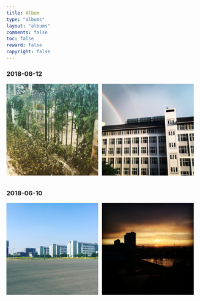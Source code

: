```yaml
---
title: Album
type: "albums"
layout: "albums"
comments: false
toc: false
reward: false
copyright: false
---
```


<style>.img{width:240px;display:inline-block;margin:0 10px 10px 0;}.img-last{width:240px;display:inline-block;margin:0 0 10px 0;}</style>
<script>function ready(fn){  if(document.addEventListener){document.addEventListener('DOMContentLoaded',function(){  document.removeEventListener('DOMContentLoaded',arguments.callee,false); fn();},false);}else if(document.attachEvent){document.attachEvent('onreadystatechange',function(){if(document.readyState=='complete'){document.detachEvent('onreadystatechange',arguments.callee);fn();}});}}; ready(function(){var img = document.getElementsByTagName("img");if(window.screen.width < 500){for(var i = 0 ; i < img.length;i++){var len = (window.screen.width-40) / 2;img[i].style.width = len.toString()+"px";}}}); </script>

### 2018-06-12

<img src="/albums/imgs/20180612-1.jpg" alt="The elves are coming at once" class="img" /><img src="/albums/imgs/20180612-2.jpg" alt="Double Rainbow" class="img-last" />

### 2018-06-10

<img src="/albums/imgs/20180610-1.jpg" alt="蓝天白云，晴空万里" class="img" /><img src="/albums/imgs/20180610-2.jpg" alt="忽然暴风雨" class="img-last" />



